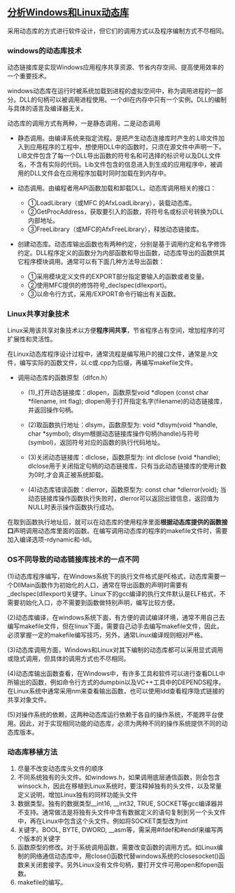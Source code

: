 ## [分析Windows和Linux动态库](http://blog.itpub.net/10797429/viewspace-101697/)
采用动态库的方式进行软件设计，但它们的调用方式以及程序编制方式不尽相同。

### windows的动态库技术
动态链接库是实现Windows应用程序共享资源、节省内存空间、提高使用效率的一个重要技术。

windows动态库在运行时被系统加载到进程的虚拟空间中，称为调用进程的一部分。DLL的句柄可以被调用进程使用。一个dll在内存中只有一个实例。DLL的编制与具体的语言及编译器无关。

动态库的调用方式有两种，一是静态调用，二是动态调用

- 静态调用。由编译系统来指定流程。是把产生动态连接库时产生的.LIB文件加入到应用程序的工程中，想使用DLL中的函数时，只须在源文件中声明一下。 LIB文件包含了每一个DLL导出函数的符号名和可选择的标识号以及DLL文件名，不含有实际的代码。Lib文件包含的信息进入到生成的应用程序中，被调用的DLL文件会在应用程序加载时同时加载在到内存中。
- 动态调用。由编程者用API函数加载和卸载DLL。动态库调用相关的接口：

  - ①LoadLibrary（或MFC 的AfxLoadLibrary），装载动态库。
  - ②GetProcAddress，获取要引入的函数，将符号名或标识号转换为DLL内部地址。
  - ③FreeLibrary（或MFC的AfxFreeLibrary），释放动态链接库。

- 创建动态库。动态库输出函数也有两种约定，分别是基于调用约定和名字修饰约定。DLL程序定义的函数分为内部函数和导出函数，动态库导出的函数供其它程序模块调用。通常可以有下面几种方法导出函数：

  - ①采用模块定义文件的EXPORT部分指定要输入的函数或者变量。
  - ②使用MFC提供的修饰符号_declspec(dllexport)。
  - ③以命令行方式，采用/EXPORT命令行输出有关函数。


### Linux共享对象技术
Linux采用该共享对象技术以方便**程序间共享**，节省程序占有空间，增加程序的可扩展性和灵活性。

在Linux动态库程序设计过程中，通常流程是编写用户的接口文件，通常是.h文件，编写实际的函数文件，以.c或.cpp为后缀，再编写makefile文件。

- 调用动态库的函数原型（dlfcn.h）

  - (1)_打开动态链接库：dlopen，函数原型void *dlopen (const char *filename, int flag);
dlopen用于打开指定名字(filename)的动态链接库，并返回操作句柄。

  - (2)取函数执行地址：dlsym，函数原型为: void *dlsym(void *handle, char *symbol);
dlsym根据动态链接库操作句柄(handle)与符号(symbol)，返回符号对应的函数的执行代码地址。

  - (3)关闭动态链接库：dlclose，函数原型为: int dlclose (void *handle);
dlclose用于关闭指定句柄的动态链接库，只有当此动态链接库的使用计数为0时,才会真正被系统卸载。

  - (4)动态库错误函数：dlerror，函数原型为: const char *dlerror(void); 当动态链接库操作函数执行失败时，dlerror可以返回出错信息，返回值为NULL时表示操作函数执行成功。

在取到函数执行地址后，就可以在动态库的使用程序里面**根据动态库提供的函数接口**声明调用动态库里面的函数。在编写调用动态库的程序的makefile文件时，需要加入编译选项-rdynamic和-ldl。

### OS不同导致的动态链接库技术的一点不同
(1)动态库程序编写，在Windows系统下的执行文件格式是PE格式，动态库需要一个DllMain函数作为初始化的人口，通常在导出函数的声明时需要有_declspec(dllexport)关键字。Linux下的gcc编译的执行文件默认是ELF格式，不需要初始化入口，亦不需要到函数做特别声明，编写比较方便。

(2)动态库编译，在windows系统下面，有方便的调试编译环境，通常不用自己去编写makefile文件，但在linux下面，需要自己动手去编写makefile文件，因此，必须掌握一定的makefile编写技巧，另外，通常Linux编译规则相对严格。

(3)动态库调用方面，Windows和Linux对其下编制的动态库都可以采用显式调用或隐式调用，但具体的调用方式也不尽相同。

(4)动态库输出函数查看，在Windows中，有许多工具和软件可以进行查看DLL中所输出的函数，例如命令行方式的dumpbin以及VC++工具中的DEPENDS程序。在Linux系统中通常采用nm来查看输出函数，也可以使用ldd查看程序隐式链接的共享对象文件。

(5)对操作系统的依赖，这两种动态库运行依赖于各自的操作系统，不能跨平台使用。因此，对于实现相同功能的动态库，必须为两种不同的操作系统提供不同的动态库版本。

### 动态库移植方法
1. 尽量不改变动态库头文件的顺序
2. 不同系统独有的头文件。如windows.h，如果调用底层通信函数，则会包含winsock.h，因此在移植到Linux系统时，要注释掉独有的头文件，以及常量定义说明，增加Linux独有的同样功能头文件
3. 数据类型。独有的数据类型__int16, __int32, TRUE, SOCKET等gcc编译器并不支持。通常做法是将独有头文件中含有数据定义的语句复制到另一个头文件中，再在Linux中包含这个头文件。例如将SOCKET类型改为int
4. 关键字。BOOL, BYTE, DWORD, __asm等，需采用#ifdef和#endif来编写两个版本的关键字
5. 函数原型的修改。对于系统调用函数，需要改变函数的调用方式。如Linux编制的网络通信动态库中，用close()函数代替windows系统的closesocket()函数来关闭套接字。另外Linux没有文件句柄，要打开文件可用open和fopen函数。
6. makefile的编写。